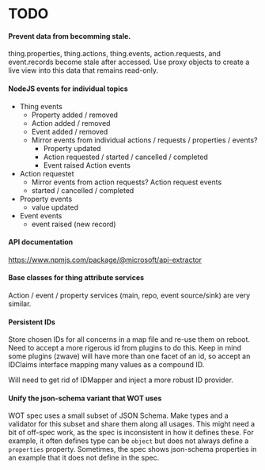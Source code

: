 # TODO

#### Prevent data from becomming stale.

thing.properties, thing.actions, thing.events, action.requests, and event.records become stale after accessed.
Use proxy objects to create a live view into this data that remains read-only.

#### NodeJS events for individual topics

- Thing events
  - Property added / removed
  - Action added / removed
  - Event added / removed
  - Mirror events from individual actions / requests / properties / events?
    - Property updated
    - Action requested / started / cancelled / completed
    - Event raised
      Action events
- Action requestet
  - Mirror events from action requests?
    Action request events
  - started / cancelled / completed
- Property events
  - value updated
- Event events
  - event raised (new record)

#### API documentation

https://www.npmjs.com/package/@microsoft/api-extractor

#### Base classes for thing attribute services

Action / event / property services (main, repo, event source/sink) are very similar.

#### Persistent IDs

Store chosen IDs for all concerns in a map file and re-use them on reboot.
Need to accept a more rigerous id from plugins to do this. Keep in mind
some plugins (zwave) will have more than one facet of an id, so accept
an IDClaims interface mapping many values as a compound ID.

Will need to get rid of IDMapper and inject a more robust ID provider.

#### Unify the json-schema variant that WOT uses

WOT spec uses a small subset of JSON Schema. Make types and a validator
for this subset and share them along all usages.
This might need a bit of off-spec work, as the spec is inconsistent in how it defines
these. For example, it often defines type can be `object` but does not always define a `properties` property.
Sometimes, the spec shows json-schema properties in an example that it does not define in the spec.
